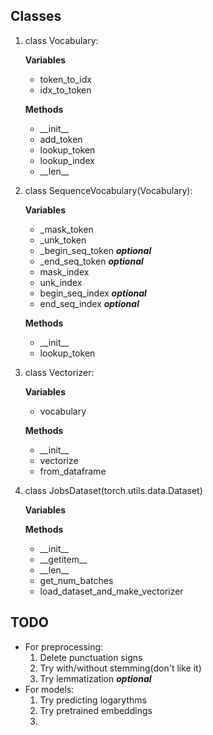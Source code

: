 ## Classes
1) class Vocabulary:  

    **Variables**
    * token_to_idx
    * idx_to_token
    
    **Methods**
    * \_\_init__
    * add_token
    * lookup_token
    * lookup_index
    * \_\_len__


2) class SequenceVocabulary(Vocabulary):

    **Variables**
    * _mask_token
    * _unk_token
    * _begin_seq_token ***optional***
    * _end_seq_token ***optional***
    * mask_index
    * unk_index
    * begin_seq_index ***optional***
    * end_seq_index ***optional***

    **Methods**
    * \_\_init__
    * lookup_token

3) class Vectorizer:

    **Variables**
    * vocabulary

    **Methods**
    * \_\_init__
    * vectorize
    * from_dataframe

4) class JobsDataset(torch.utils.data.Dataset)
  
    **Variables**

    **Methods**
   * \_\_init__
   * \_\_getitem__
   * \_\_len__
   * get_num_batches
   * load_dataset_and_make_vectorizer


## TODO
* For preprocessing:
  1) Delete punctuation signs
  2) Try with/without stemming(don't like it)
  3) Try lemmatization ***optional***
* For models:  
  1) Try predicting logarythms
  2) Try pretrained embeddings
  3) 
